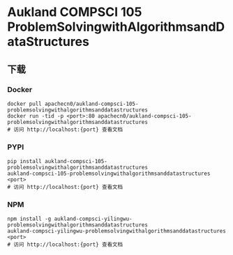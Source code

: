 # Aukland COMPSCI 105 ProblemSolvingwithAlgorithmsandDataStructures

## 下载

### Docker

```
docker pull apachecn0/aukland-compsci-105-problemsolvingwithalgorithmsanddatastructures
docker run -tid -p <port>:80 apachecn0/aukland-compsci-105-problemsolvingwithalgorithmsanddatastructures
# 访问 http://localhost:{port} 查看文档
```

### PYPI

```
pip install aukland-compsci-105-problemsolvingwithalgorithmsanddatastructures
aukland-compsci-105-problemsolvingwithalgorithmsanddatastructures <port>
# 访问 http://localhost:{port} 查看文档
```

### NPM

```
npm install -g aukland-compsci-yilingwu-problemsolvingwithalgorithmsanddatastructures
aukland-compsci-yilingwu-problemsolvingwithalgorithmsanddatastructures <port>
# 访问 http://localhost:{port} 查看文档
```